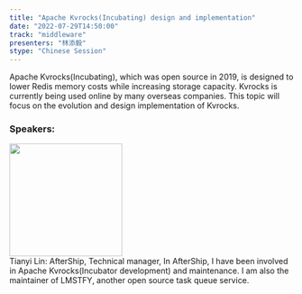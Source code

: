 ```yaml
---
title: "Apache Kvrocks(Incubating) design and implementation"
date: "2022-07-29T14:50:00"
track: "middleware"
presenters: "林添毅"
stype: "Chinese Session"
---
```

Apache Kvrocks(Incubating), which was open source in 2019, is designed to lower Redis memory costs while increasing storage capacity. Kvrocks is currently being used online by many overseas companies. This topic will focus on the evolution and design implementation of Kvrocks.
 ### Speakers: 
 <img src="images/speaker/1080.png" width="200" /><br>Tianyi Lin: AfterShip, Technical manager, In AfterShip, I have been involved in Apache Kvrocks(Incubator development) and maintenance. I am also the maintainer of LMSTFY, another open source task queue service.

 